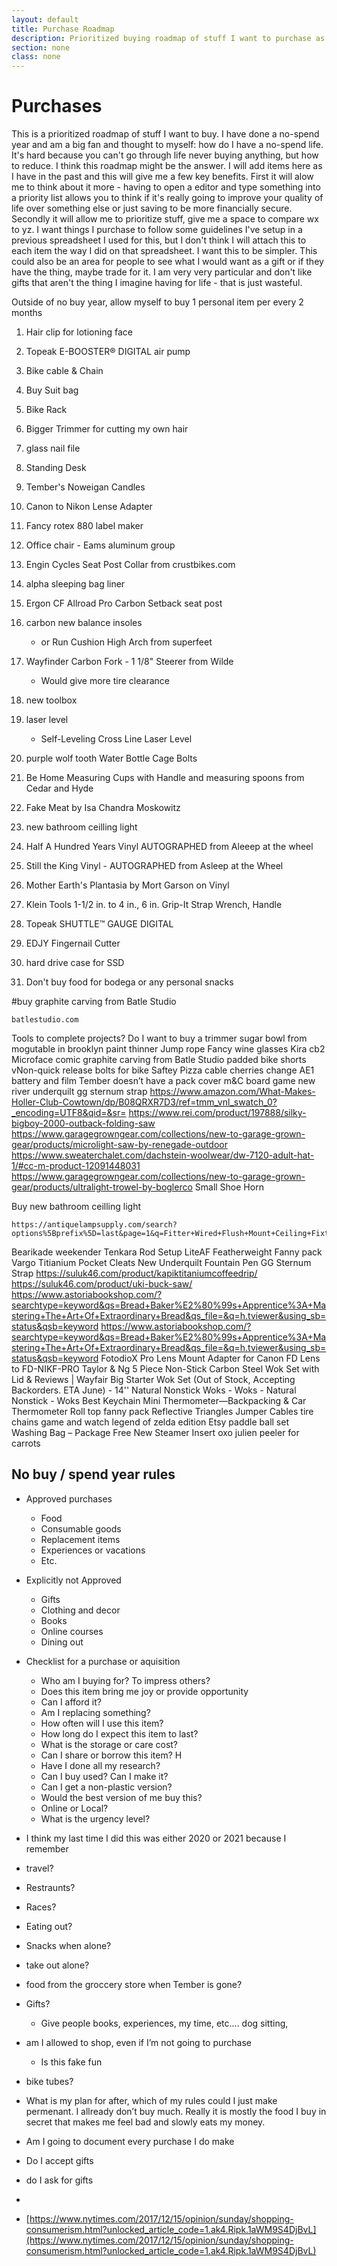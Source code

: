 ```yaml
---
layout: default
title: Purchase Roadmap
description: Prioritized buying roadmap of stuff I want to purchase as I embrace a no-spend lifestyle, focusing on what truly enhances my life while avoiding unnecessary expenses.
section: none
class: none
---
```


# Purchases
This is a prioritized roadmap of stuff I want to buy. I have done a no-spend year and am a big fan and thought to myself: how do I have a no-spend life. It's hard because you can't go through life never buying anything, but how to reduce. I think this roadmap might be the answer. I will add items here as I have in the past and this will give me a few key benefits. First it will alow me to think about it more - having to open a editor and type something into a priority list allows you to think if it's really going to improve your quality of life over something else or just saving to be more financially secure. Secondly it will allow me to prioritize stuff, give me a space to compare wx to yz. I want things I purchase to follow some guidelines I've setup in a previous spreadsheet I used for this, but I don't think I will attach this to each item the way I did on that spreadsheet. I want this to be simpler. This could also be an area for people to see what I would want as a gift or if they have the thing, maybe trade for it. I am very very particular and don't like gifts that aren't the thing I imagine having for life - that is just wasteful.


Outside of no buy year, allow myself to buy 1 personal item per every 2 months

1. Hair clip for lotioning face
2. Topeak E-BOOSTER® DIGITAL air pump
3. Bike cable & Chain
4. Buy Suit bag
5. Bike Rack
6. Bigger Trimmer for cutting my own hair
7. glass nail file


0. Standing Desk
0. Tember's Noweigan Candles
0. Canon to Nikon Lense Adapter
0. Fancy rotex 880 label maker
0. Office chair - Eams aluminum group
0. Engin Cycles Seat Post Collar from crustbikes.com
0. alpha sleeping bag liner
0.  Ergon CF Allroad Pro Carbon Setback seat post
0. carbon new balance insoles
    - or Run Cushion High Arch from superfeet
0. Wayfinder Carbon Fork - 1 1/8" Steerer from Wilde
    - Would give more tire clearance
0. new toolbox
0. laser level
    - Self-Leveling Cross Line Laser Level
0. purple wolf tooth Water Bottle Cage Bolts
0. Be Home Measuring Cups with Handle and measuring spoons from Cedar and Hyde
0. Fake Meat by Isa Chandra Moskowitz
0. new bathroom ceilling light
0. Half A Hundred Years Vinyl AUTOGRAPHED from Aleeep at the wheel
0. Still the King Vinyl - AUTOGRAPHED from Asleep at the Wheel
0. Mother Earth's Plantasia by Mort Garson on Vinyl
0. Klein Tools 1-1/2 in. to 4 in., 6 in. Grip-It Strap Wrench, Handle
0. Topeak SHUTTLE™ GAUGE DIGITAL
0. EDJY Fingernail Cutter
0. hard drive case for SSD
0. Don't buy food for bodega or any personal snacks


#buy graphite carving from Batle Studio

    batlestudio.com

Tools to complete projects?
Do I want to buy a trimmer
sugar bowl from mogutable in brooklyn
paint thinner
Jump rope 
Fancy wine glasses Kira cb2
Microface comic
graphite carving from Batle Studio
padded bike shorts
vNon-quick release bolts for bike
Saftey Pizza
cable cherries
change AE1 battery and film
Tember doesn’t have a pack cover
m&C board game
new river underquilt
gg sternum strap
https://www.amazon.com/What-Makes-Holler-Club-Cowtown/dp/B08QRXR7D3/ref=tmm_vnl_swatch_0?_encoding=UTF8&qid=&sr=
 https://www.rei.com/product/197888/silky-bigboy-2000-outback-folding-saw
https://www.garagegrowngear.com/collections/new-to-garage-grown-gear/products/microlight-saw-by-renegade-outdoor
https://www.sweaterchalet.com/dachstein-woolwear/dw-7120-adult-hat-1/#cc-m-product-12091448031
https://www.garagegrowngear.com/collections/new-to-garage-grown-gear/products/ultralight-trowel-by-boglerco
 Small Shoe Horn

Buy new bathroom ceilling light

    https://antiquelampsupply.com/search?options%5Bprefix%5D=last&page=1&q=Fitter+Wired+Flush+Mount+Ceiling+Fixture

Bearikade weekender
Tenkara Rod Setup
LiteAF Featherweight Fanny pack
Vargo Titianium Pocket Cleats
New Underquilt
Fountain Pen
GG Sternum Strap
https://suluk46.com/product/kapiktitaniumcoffeedrip/
https://suluk46.com/product/uki-buck-saw/
https://www.astoriabookshop.com/?searchtype=keyword&qs=Bread+Baker%E2%80%99s+Apprentice%3A+Mastering+The+Art+Of+Extraordinary+Bread&qs_file=&q=h.tviewer&using_sb=status&qsb=keyword
https://www.astoriabookshop.com/?searchtype=keyword&qs=Bread+Baker%E2%80%99s+Apprentice%3A+Mastering+The+Art+Of+Extraordinary+Bread&qs_file=&q=h.tviewer&using_sb=status&qsb=keyword
FotodioX Pro Lens Mount Adapter for Canon FD Lens to FD-NIKF-PRO
Taylor & Ng 5 Piece Non-Stick Carbon Steel Wok Set with Lid & Reviews | Wayfair
Big Starter Wok Set (Out of Stock, Accepting Backorders. ETA June) - 14'' Natural Nonstick Woks - Woks - Natural Nonstick - Woks
Best Keychain Mini Thermometer—Backpacking & Car Thermometer
Roll top fanny pack
Reflective Triangles
Jumper Cables
tire chains
game and watch legend of zelda edition
Etsy paddle ball set
Washing Bag – Package Free
New Steamer Insert
oxo julien peeler for carrots



## No buy / spend year rules
- Approved purchases
  - Food
  - Consumable goods
  - Replacement items
  - Experiences or vacations
  - Etc.
- Explicitly not Approved
  - Gifts
  - Clothing and decor
  - Books
  - Online courses
  - Dining out
- Checklist for a purchase or aquisition
    - Who am I buying for?	To impress others?
    - Does this item bring me joy or provide opportunity	
    - Can I afford it?	
    - Am I replacing something?	
    - How often will I use this item?	
    - How long do I expect this item to last?	
    - What is the storage or care cost?	
    - Can I share or borrow this item?	H
    - Have I done all my research?	
    - Can I buy used?	Can I make it?	
    - Can I get a non-plastic version?
    - Would the best version of me buy this?	
    - Online or Local?	
    - What is the urgency level?


- I think my last time I did this was either 2020 or 2021 because I remember
- travel?
- Restraunts?
- Races?
- Eating out?
- Snacks when alone?
- take out alone?
- food from the groccery store when Tember is gone?
- Gifts?
  - Give people books, experiences, my time, etc…. dog sitting, 
- am I allowed to shop, even if I’m not going to purchase
  - Is this fake fun
- bike tubes?
- What is my plan for after, which of my rules could I just make permenant. I allready don’t buy much. Really it is mostly the food I buy in secret that makes me feel bad and slowly eats my money.
- Am I going to document every purchase I do make
- Do I accept gifts
- do I ask for gifts
- 
- [https://www.nytimes.com/2017/12/15/opinion/sunday/shopping-consumerism.html?unlocked_article_code=1.ak4.Ripk.1aWM9S4DjBvL](https://www.nytimes.com/2017/12/15/opinion/sunday/shopping-consumerism.html?unlocked_article_code=1.ak4.Ripk.1aWM9S4DjBvL)





